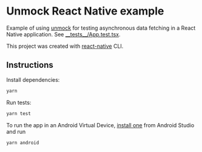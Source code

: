 # Unmock React Native example

Example of using [unmock](https://unmock.io) for testing asynchronous data fetching in a React Native application. See [\_\_tests\_\_/App.test.tsx](./__tests__/App.test.tsx).

This project was created with [react-native](https://facebook.github.io/react-native/docs/getting-started) CLI.

## Instructions

Install dependencies:

```bash
yarn
```

Run tests:

```bash
yarn test
```

To run the app in an Android Virtual Device, [install one](https://developer.android.com/studio/run/managing-avds) from Android Studio and run

```bash
yarn android
```
